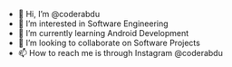- 👋 Hi, I’m @coderabdu
- 👀 I’m interested in Software Engineering
- 🌱 I’m currently learning Android Development
- 💞️ I’m looking to collaborate on Software Projects
- 📫 How to reach me is through Instagram @coderabdu

<!---
coderabdu/coderabdu is a ✨ special ✨ repository because its `README.md` (this file) appears on your GitHub profile.
You can click the Preview link to take a look at your changes.
--->
